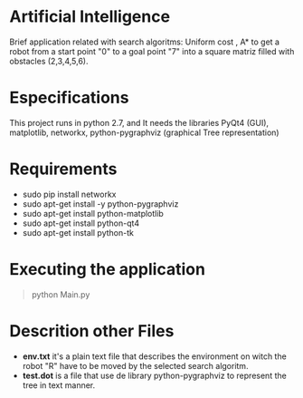 # Artificial Intelligence

Brief application related with search algoritms: Uniform cost , A* to get a robot from 
a start point "0" to a goal point "7" into a square matriz filled with obstacles (2,3,4,5,6). 

# Especifications

This project runs in python 2.7, and It needs the libraries
PyQt4 (GUI), matplotlib, networkx, python-pygraphviz (graphical Tree representation)

# Requirements

* sudo pip install networkx
* sudo apt-get install -y python-pygraphviz
* sudo apt-get install python-matplotlib
* sudo apt-get install python-qt4
* sudo apt-get install python-tk

# Executing the application 

> python Main.py

# Descrition other Files
* **env.txt** it's a plain text file that describes the environment on witch the robot "R" have to be moved by the selected search algoritm.
* **test.dot** is a file that use de library python-pygraphviz to represent the tree in text manner.


